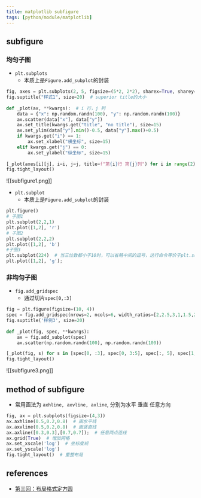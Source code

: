 ```yaml
---
title: matplotlib subfigure
tags: [python/module/matplotlib]
---
```




## subfigure

### 均匀子图
- `plt.subplots`
	- 本质上是`Figure.add_subplot`的封装
```python
fig, axes = plt.subplots(2, 5, figsize=(5*2, 2*2), sharex=True, sharey=False)  # 共用x轴, 不共用y轴
fig.suptitle("样式1", size=20)  # superior title的大小
  
def _plot(ax, **kwargs):  # i 行，j 列
    data = {"x": np.random.randn(100), "y": np.random.randn(100)}
    ax.scatter(data["x"], data["y"])
    ax.set_title(kwargs.get("title", "no title"), size=15)
    ax.set_ylim(data["y"].min()-0.5, data["y"].max()+0.5)
    if kwargs.get("i") == 1:
        ax.set_xlabel("横坐标", size=15)
    elif kwargs.get("j") == 0:
        ax.set_ylabel("纵坐标", size=15)
  
[_plot(axes[i][j], i=i, j=j, title=f"第{i}行 第{j}列") for i in range(2) for j in range(5)];
fig.tight_layout()
```
![[subfigure1.png]]

- `plt.subplot`
	- 本质上是`Figure.add_subplot`的封装
```python
plt.figure()
# 子图1
plt.subplot(2,2,1) 
plt.plot([1,2], 'r')
# 子图2
plt.subplot(2,2,2)
plt.plot([1,2], 'b')
#子图3
plt.subplot(224)  # 当三位数都小于10时，可以省略中间的逗号，这行命令等价于plt.subplot(2,2,4) 
plt.plot([1,2], 'g');
```


### 非均匀子图
- `fig.add_gridspec`
	- 通过切片`spec[0,:3]`
```python
fig = plt.figure(figsize=(10, 4))
spec = fig.add_gridspec(nrows=2, ncols=6, width_ratios=[2,2.5,3,1,1.5,2], height_ratios=[1,2])
fig.suptitle('样例3', size=20)
  
def _plot(fig, spec, **kwargs):
    ax = fig.add_subplot(spec)
    ax.scatter(np.random.randn(100), np.random.randn(100))

[_plot(fig, s) for s in [spec[0, :3], spec[0, 3:5], spec[:, 5], spec[1, 0], spec[1, 1:5]]];
fig.tight_layout()
```
![[subfigure3.png]]



## method of subfigure

- 常用画法为 `axhline, axvline, axline`, 分别为水平 垂直 任意方向

```python
fig, ax = plt.subplots(figsize=(4,3))
ax.axhline(0.5,0.2,0.8)  # 画水平线
ax.axvline(0.5,0.2,0.8)  # 画竖直线
ax.axline([0.3,0.3],[0.7,0.7]);  # 任意两点连线
ax.grid(True)  # 增加网格
ax.set_xscale('log')  # 坐标度规
ax.set_yscale('log')
fig.tight_layout()  # 重整布局
```





## references
- [第三回：布局格式定方圆](https://datawhalechina.github.io/fantastic-matplotlib/%E7%AC%AC%E4%B8%89%E5%9B%9E%EF%BC%9A%E5%B8%83%E5%B1%80%E6%A0%BC%E5%BC%8F%E5%AE%9A%E6%96%B9%E5%9C%86/index.html)